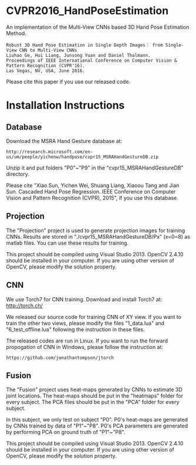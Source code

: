 # CVPR2016_HandPoseEstimation

An implementation of the Multi-View CNNs based 3D Hand Pose Estimation Method.

    Robust 3D Hand Pose Estimation in Single Depth Images： from Single-View CNN to Multi-View CNNs
    Liuhao Ge, Hui Liang, Junsong Yuan and Daniel Thalmann.
    Proceedings of IEEE International Conference on Computer Vision & Pattern Recognition (CVPR'16).
    Las Vegas, NV, USA, June 2016.
	
Please cite this paper if you use our released code.

# Installation Instructions

## Database

Download the MSRA Hand Gesture database at:
	
	http://research.microsoft.com/en-us/um/people/yichenw/handpose/cvpr15_MSRAHandGestureDB.zip

Unzip it and put folders "P0"~"P9" in the "cvpr15_MSRAHandGestureDB" directory.

Please cite "Xiao Sun, Yichen Wei, Shuang Liang, Xiaoou Tang and Jian Sun. Cascaded Hand Pose Regression. IEEE Conference on Computer Vision and Pattern Recognition (CVPR), 2015", if you use this database.

## Projection

The "Projection" project is used to generate projection images for training CNNs. Results are stored in "./cvpr15_MSRAHandGestureDB/Px" (x=0~8) as matlab files. You can use these results for training.

This project should be compiled using Visual Studio 2013. OpenCV 2.4.10 should be installed in your computer. If you are using other version of OpenCV, please modify the solution property.

## CNN

We use Torch7 for CNN training. Download and install Torch7 at: http://torch.ch/

We released our source code for training CNN of XY view. If you want to train the other two views, please modify the files "1_data.lua" and "6_test_offline.lua" following the instruction in these files.

The released codes are run in Linux. If you want to run the forward propogation of CNN in Windows, please follow the instruction at:

	https://github.com/jonathantompson/jtorch

## Fusion

The "Fusion" project uses heat-maps generated by CNNs to estimate 3D joint locations. The heat-maps should be put in the "heatmaps" folder for every subject. The PCA files should be put in the "PCA" folder for every subject.

In this subject, we only test on subject "P0". P0's heat-maps are generated by CNNs trained by data of "P1"~"P8". P0's PCA parameters are generated by performing PCA on ground truth of "P1"~"P8".

This project should be compiled using Visual Studio 2013. OpenCV 2.4.10 should be installed in your computer. If you are using other version of OpenCV, please modify the solution property.